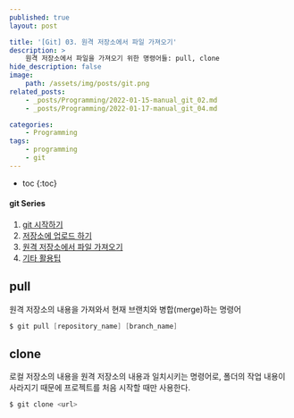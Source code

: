 ```yaml
---
published: true
layout: post

title: '[Git] 03. 원격 저장소에서 파일 가져오기'
description: >
    원격 저장소에서 파일을 가져오기 위한 명령어들: pull, clone
hide_description: false
image:
    path: /assets/img/posts/git.png
related_posts:
    - _posts/Programming/2022-01-15-manual_git_02.md
    - _posts/Programming/2022-01-17-manual_git_04.md

categories:
    - Programming
tags:
    - programming
    - git
---
```

* toc
{:toc}

<h4>git Series</h4>
<div class="taxonomy__index">
    <ol class="description">
        <li><a href="/programming/manual_git_01/">git 시작하기</a></li>
        <li><a href="/programming/manual_git_02/">저장소에 업로드 하기</a></li>
        <li><a href="/programming/manual_git_03/">원격 저장소에서 파일 가져오기</a></li>
        <li><a href="/programming/manual_git_04/">기타 활용팁</a></li>
    </ol>
</div>

## pull

원격 저장소의 내용을 가져와서 현재 브랜치와 병합(merge)하는 명령어  

```powershell
$ git pull [repository_name] [branch_name]
```

## clone

로컬 저장소의 내용을 원격 저장소의 내용과 일치시키는 명령어로, 폴더의 작업 내용이 사라지기 때문에 프로젝트를 처음 시작할 때만 사용한다.  

```powershell
$ git clone <url>
```